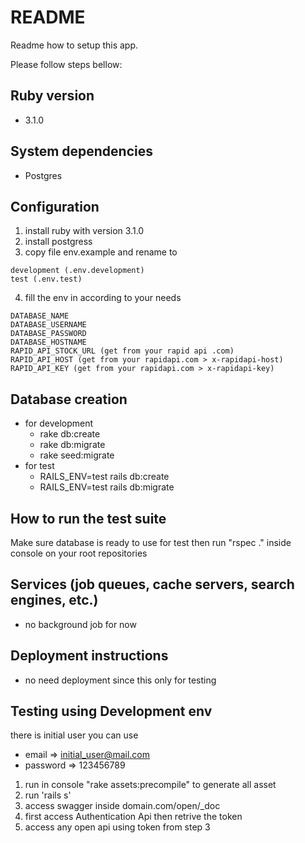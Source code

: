 # README

Readme how to setup this app.

Please follow steps bellow:

## Ruby version
  - 3.1.0

## System dependencies
  - Postgres

## Configuration
  1. install ruby with version 3.1.0
  2. install postgress
  3. copy file env.example and rename to

    development (.env.development)
    test (.env.test)
  4. fill the env in according to your needs

    DATABASE_NAME
    DATABASE_USERNAME
    DATABASE_PASSWORD
    DATABASE_HOSTNAME
    RAPID_API_STOCK_URL (get from your rapid api .com)
    RAPID_API_HOST (get from your rapidapi.com > x-rapidapi-host)
    RAPID_API_KEY (get from your rapidapi.com > x-rapidapi-key)

## Database creation
  * for development
    - rake db:create
    - rake db:migrate
    - rake seed:migrate
  * for test
    - RAILS_ENV=test rails db:create
    - RAILS_ENV=test rails db:migrate

## How to run the test suite
  Make sure database is ready to use for test
  then run "rspec ." inside console on your root repositories

## Services (job queues, cache servers, search engines, etc.)
  - no background job for now

## Deployment instructions
  - no need deployment since this only for testing

## Testing using Development env
  there is initial user you can use
  - email => initial_user@mail.com
  - password => 123456789

  1. run in console "rake assets:precompile" to generate all asset
  2. run 'rails s'
  3. access swagger inside
    domain.com/open/_doc
  4. first access Authentication Api then retrive the token
  5. access any open api using token from step 3

